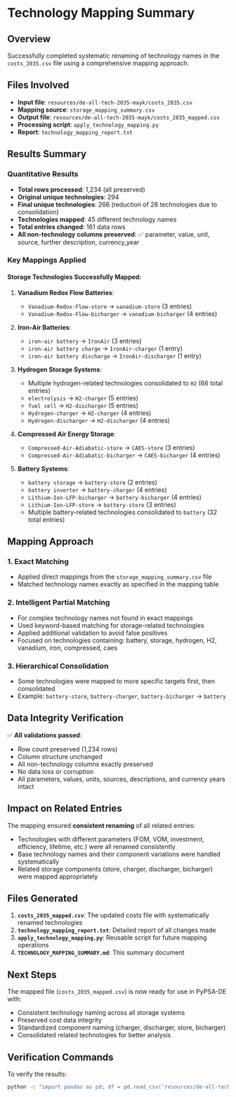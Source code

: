 # Technology Mapping Summary

## Overview
Successfully completed systematic renaming of technology names in the `costs_2035.csv` file using a comprehensive mapping approach.

## Files Involved
- **Input file**: `resources/de-all-tech-2035-mayk/costs_2035.csv`
- **Mapping source**: `storage_mapping_summary.csv`
- **Output file**: `resources/de-all-tech-2035-mayk/costs_2035_mapped.csv`
- **Processing script**: `apply_technology_mapping.py`
- **Report**: `technology_mapping_report.txt`

## Results Summary

### Quantitative Results
- **Total rows processed**: 1,234 (all preserved)
- **Original unique technologies**: 294
- **Final unique technologies**: 266 (reduction of 28 technologies due to consolidation)
- **Technologies mapped**: 45 different technology names
- **Total entries changed**: 161 data rows
- **All non-technology columns preserved**: ✅ parameter, value, unit, source, further description, currency_year

### Key Mappings Applied

#### Storage Technologies Successfully Mapped:

1. **Vanadium Redox Flow Batteries**:
   - `Vanadium-Redox-Flow-store` → `vanadium-store` (3 entries)
   - `Vanadium-Redox-Flow-bicharger` → `vanadium-bicharger` (4 entries)

2. **Iron-Air Batteries**:
   - `iron-air battery` → `IronAir` (3 entries)
   - `iron-air battery charge` → `IronAir-charger` (1 entry)
   - `iron-air battery discharge` → `IronAir-discharger` (1 entry)

3. **Hydrogen Storage Systems**:
   - Multiple hydrogen-related technologies consolidated to `H2` (66 total entries)
   - `electrolysis` → `H2-charger` (5 entries)
   - `fuel cell` → `H2-discharger` (5 entries)
   - `Hydrogen-charger` → `H2-charger` (4 entries)
   - `Hydrogen-discharger` → `H2-discharger` (4 entries)

4. **Compressed Air Energy Storage**:
   - `Compressed-Air-Adiabatic-store` → `CAES-store` (3 entries)
   - `Compressed-Air-Adiabatic-bicharger` → `CAES-bicharger` (4 entries)

5. **Battery Systems**:
   - `battery storage` → `battery-store` (2 entries)
   - `battery inverter` → `battery-charger` (4 entries)
   - `Lithium-Ion-LFP-bicharger` → `battery-bicharger` (4 entries)
   - `Lithium-Ion-LFP-store` → `battery-store` (3 entries)
   - Multiple battery-related technologies consolidated to `battery` (32 total entries)

## Mapping Approach

### 1. Exact Matching
- Applied direct mappings from the `storage_mapping_summary.csv` file
- Matched technology names exactly as specified in the mapping table

### 2. Intelligent Partial Matching
- For complex technology names not found in exact mappings
- Used keyword-based matching for storage-related technologies
- Applied additional validation to avoid false positives
- Focused on technologies containing: battery, storage, hydrogen, H2, vanadium, iron, compressed, caes

### 3. Hierarchical Consolidation
- Some technologies were mapped to more specific targets first, then consolidated
- Example: `battery-store`, `battery-charger`, `battery-bicharger` → `battery`

## Data Integrity Verification

✅ **All validations passed**:
- Row count preserved (1,234 rows)
- Column structure unchanged
- All non-technology columns exactly preserved
- No data loss or corruption
- All parameters, values, units, sources, descriptions, and currency years intact

## Impact on Related Entries

The mapping ensured **consistent renaming** of all related entries:
- Technologies with different parameters (FOM, VOM, investment, efficiency, lifetime, etc.) were all renamed consistently
- Base technology names and their component variations were handled systematically
- Related storage components (store, charger, discharger, bicharger) were mapped appropriately

## Files Generated

1. **`costs_2035_mapped.csv`**: The updated costs file with systematically renamed technologies
2. **`technology_mapping_report.txt`**: Detailed report of all changes made
3. **`apply_technology_mapping.py`**: Reusable script for future mapping operations
4. **`TECHNOLOGY_MAPPING_SUMMARY.md`**: This summary document

## Next Steps

The mapped file (`costs_2035_mapped.csv`) is now ready for use in PyPSA-DE with:
- Consistent technology naming across all storage systems
- Preserved cost data integrity
- Standardized component naming (charger, discharger, store, bicharger)
- Consolidated related technologies for better analysis

## Verification Commands

To verify the results:
```bash
python -c "import pandas as pd; df = pd.read_csv('resources/de-all-tech-2035-mayk/costs_2035_mapped.csv'); print(f'Total rows: {len(df)}'); print(f'Unique technologies: {df[\"technology\"].nunique()}'); print('Storage technologies:', df[df['technology'].str.contains('battery|storage|hydrogen|H2|vanadium|iron|CAES', case=False, na=False)]['technology'].nunique())"
```
